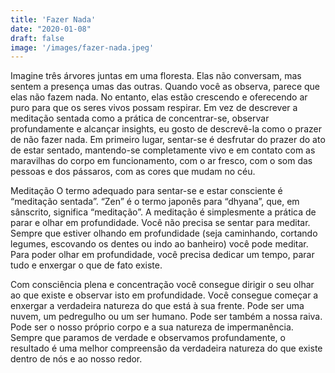 ```yaml
---
title: 'Fazer Nada'
date: "2020-01-08"
draft: false
image: '/images/fazer-nada.jpeg'
---
```


Imagine três árvores juntas em uma floresta. Elas não conversam, mas sentem a presença umas das outras. Quando você as observa, parece que elas não fazem nada. No entanto, elas estão crescendo e oferecendo ar puro para que os seres vivos possam respirar. Em vez de descrever a meditação sentada como a prática de concentrar-se, observar profundamente e alcançar insights, eu gosto de descrevê-la como o prazer de não fazer nada. Em primeiro lugar, sentar-se é desfrutar do prazer do ato de estar sentado, mantendo-se completamente vivo e em contato com as maravilhas do corpo em funcionamento, com o ar fresco, com o som das pessoas e dos pássaros, com as cores que mudam no céu.

Meditação O termo adequado para sentar-se e estar consciente é “meditação sentada”. “Zen” é o termo japonês para “dhyana”, que, em sânscrito, significa “meditação”. A meditação é simplesmente a prática de parar e olhar em profundidade. Você não precisa se sentar para meditar. Sempre que estiver olhando em profundidade (seja caminhando, cortando legumes, escovando os dentes ou indo ao banheiro) você pode meditar. Para poder olhar em profundidade, você precisa dedicar um tempo, parar tudo e enxergar o que de fato existe.

Com consciência plena e concentração você consegue dirigir o seu olhar ao que existe e observar isto em profundidade. Você consegue começar a enxergar a verdadeira natureza do que está à sua frente. Pode ser uma nuvem, um pedregulho ou um ser humano. Pode ser também a nossa raiva. Pode ser o nosso próprio corpo e a sua natureza de impermanência. Sempre que paramos de verdade e observamos profundamente, o resultado é uma melhor compreensão da verdadeira natureza do que existe dentro de nós e ao nosso redor.